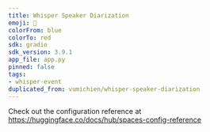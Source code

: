 ```yaml
---
title: Whisper Speaker Diarization
emoji: 🎎
colorFrom: blue
colorTo: red
sdk: gradio
sdk_version: 3.9.1
app_file: app.py
pinned: false
tags:
- whisper-event
duplicated_from: vumichien/whisper-speaker-diarization
---
```


Check out the configuration reference at https://huggingface.co/docs/hub/spaces-config-reference
